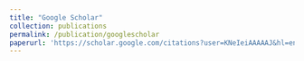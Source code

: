 ```yaml
---
title: "Google Scholar"
collection: publications
permalink: /publication/googlescholar
paperurl: 'https://scholar.google.com/citations?user=KNeIeiAAAAAJ&hl=en'
---
```

